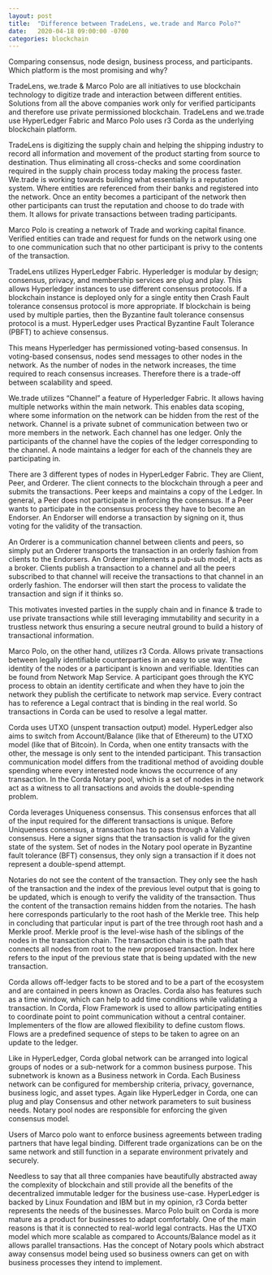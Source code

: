 ```yaml
---
layout: post
title:  "Difference between TradeLens, we.trade and Marco Polo?"
date:   2020-04-18 09:00:00 -0700
categories: blockchain
---
```


Comparing consensus, node design, business process, and participants. Which platform is the most promising and why?

TradeLens, we.trade & Marco Polo are all initiatives to use blockchain technology to digitize trade and interaction between different entities. Solutions from all the above companies work only for verified participants and therefore use private permissioned blockchain. TradeLens and we.trade use HyperLedger Fabric and Marco Polo uses r3 Corda as the underlying blockchain platform.

TradeLens is digitizing the supply chain and helping the shipping industry to record all information and movement of the product starting from source to destination. Thus eliminating all cross-checks and some coordination required in the supply chain process today making the process faster.
We.trade is working towards building what essentially is a reputation system. Where entities are referenced from their banks and registered into the network. Once an entity becomes a participant of the network then other participants can trust the reputation and choose to do trade with them. It allows for private transactions between trading participants.

Marco Polo is creating a network of Trade and working capital finance. Verified entities can trade and request for funds on the network using one to one communication such that no other participant is privy to the contents of the transaction.

TradeLens utilizes HyperLedger Fabric. Hyperledger is modular by design; consensus, privacy, and membership services are plug and play. This allows Hyperledger instances to use different consensus protocols. If a blockchain instance is deployed only for a single entity then Crash Fault tolerance consensus protocol is more appropriate. If blockchain is being used by multiple parties, then the Byzantine fault tolerance consensus protocol is a must. HyperLedger uses Practical Byzantine Fault Tolerance (PBFT) to achieve consensus.

This means Hyperledger has permissioned voting-based consensus. In voting-based consensus, nodes send messages to other nodes in the network. As the number of nodes in the network increases, the time required to reach consensus increases. Therefore there is a trade-off between scalability and speed.

We.trade utilizes “Channel” a feature of Hyperledger Fabric. It allows having multiple networks within the main network. This enables data scoping, where some information on the network can be hidden from the rest of the network. Channel is a private subnet of communication between two or more members in the network. Each channel has one ledger. Only the participants of the channel have the copies of the ledger corresponding to the channel. A node maintains a ledger for each of the channels they are participating in.

There are 3 different types of nodes in HyperLedger Fabric. They are Client, Peer, and Orderer. The client connects to the blockchain through a peer and submits the transactions. Peer keeps and maintains a copy of the Ledger. In general, a Peer does not participate in enforcing the consensus. If a Peer wants to participate in the consensus process they have to become an Endorser. An Endorser will endorse a transaction by signing on it, thus voting for the validity of the transaction.

An Orderer is a communication channel between clients and peers, so simply put an Orderer transports the transaction in an orderly fashion from clients to the Endorsers. An Orderer implements a pub-sub model, it acts as a broker. Clients publish a transaction to a channel and all the peers subscribed to that channel will receive the transactions to that channel in an orderly fashion. The endorser will then start the process to validate the transaction and sign if it thinks so.

This motivates invested parties in the supply chain and in finance & trade to use private transactions while still leveraging immutability and security in a trustless network thus ensuring a secure neutral ground to build a history of transactional information.

Marco Polo, on the other hand, utilizes r3 Corda. Allows private transactions between legally identifiable counterparties in an easy to use way. The identity of the nodes or a participant is known and verifiable. Identities can be found from Network Map Service. A participant goes through the KYC process to obtain an identity certificate and when they have to join the network they publish the certificate to network map service. Every contract has to reference a Legal contract that is binding in the real world. So transactions in Corda can be used to resolve a legal matter.

Corda uses UTXO (unspent transaction output) model. HyperLedger also aims to switch from Account/Balance (like that of Ethereum) to the UTXO model (like that of Bitcoin). In Corda, when one entity transacts with the other, the message is only sent to the intended participant. This transaction communication model differs from the traditional method of avoiding double spending where every interested node knows the occurrence of any transaction. In the Corda Notary pool, which is a set of nodes in the network act as a witness to all transactions and avoids the double-spending problem.

Corda leverages Uniqueness consensus. This consensus enforces that all of the input required for the different transactions is unique. Before Uniqueness consensus, a transaction has to pass through a Validity consensus. Here a signer signs that the transaction is valid for the given state of the system. Set of nodes in the Notary pool operate in Byzantine fault tolerance (BFT) consensus, they only sign a transaction if it does not represent a double-spend attempt.

Notaries do not see the content of the transaction. They only see the hash of the transaction and the index of the previous level output that is going to be updated, which is enough to verify the validity of the transaction. Thus the content of the transaction remains hidden from the notaries. The hash here corresponds particularly to the root hash of the Merkle tree. This help in concluding that particular input is part of the tree through root hash and a Merkle proof. Merkle proof is the level-wise hash of the siblings of the nodes in the transaction chain. The transaction chain is the path that connects all nodes from root to the new proposed transaction. Index here refers to the input of the previous state that is being updated with the new transaction.

Corda allows off-ledger facts to be stored and to be a part of the ecosystem and are contained in peers known as Oracles. Corda also has features such as a time window, which can help to add time conditions while validating a transaction. In Corda, Flow Framework is used to allow participating entities to coordinate point to point communication without a central container. Implementers of the flow are allowed flexibility to define custom flows. Flows are a predefined sequence of steps to be taken to agree on an update to the ledger.

Like in HyperLedger, Corda global network can be arranged into logical groups of nodes or a sub-network for a common business purpose. This subnetwork is known as a Business network in Corda. Each Business network can be configured for membership criteria, privacy, governance, business logic, and asset types. Again like HyperLedger in Corda, one can plug and play Consensus and other network parameters to suit business needs. Notary pool nodes are responsible for enforcing the given consensus model.

Users of Marco polo want to enforce business agreements between trading partners that have legal binding. Different trade organizations can be on the same network and still function in a separate environment privately and securely.

Needless to say that all three companies have beautifully abstracted away the complexity of blockchain and still provide all the benefits of the decentralized immutable ledger for the business use-case. HyperLedger is backed by Linux Foundation and IBM but in my opinion, r3 Corda better represents the needs of the businesses. Marco Polo built on Corda is more mature as a product for businesses to adapt comfortably. One of the main reasons is that it is connected to real-world legal contracts. Has the UTXO model which more scalable as compared to Accounts/Balance model as it allows parallel transactions. Has the concept of Notary pools which abstract away consensus model being used so business owners can get on with business processes they intend to implement.
